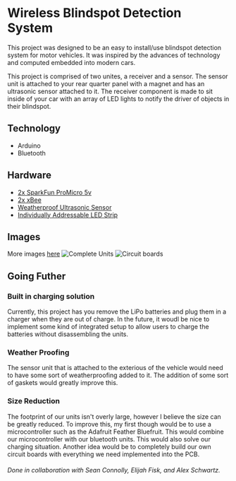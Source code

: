 # Wireless Blindspot Detection System

This project was designed to be an easy to install/use blindspot detection system for motor vehicles. It was inspired by the advances of technology and computed embedded into modern cars. 

This project is comprised of two unites, a receiver and a sensor. The sensor unit is attached to your rear quarter panel with a magnet and has an ultrasonic sensor attached to it. The receiver component is made to sit inside of your car with an array of LED lights to notify the driver of objects in their blindspot. 

## Technology
- Arduino
- Bluetooth

## Hardware
- [2x SparkFun ProMicro 5v](https://www.sparkfun.com/products/12640)
- [2x xBee](https://www.sparkfun.com/products/8665)
- [Weatherproof Ultrasonic Sensor](https://www.amazon.com/Waterproof-Ultrasonic-Distance-Measuring-Transducer/dp/B01J5KZU8M)
- [Individually Addressable LED Strip](https://www.amazon.com/ALITOVE-WS2812B-Individually-Addressable-Waterproof/dp/B00ZHB9M6A)

## Images
More images [here](https://chuong.io/projects/blindspot.html)
![Complete Units](https://chuong.io/img/blindspot-finish1.jpg)
![Circuit boards](https://chuong.io/img/blindspot-pcb.jpg)

## Going Futher
### Built in charging solution
Currently, this project has you remove the LiPo batteries and plug them in a charger when they are out of charge. In the future, it woudl be nice to implement some kind of integrated setup to allow users to charge the batteries without disassembling the units. 
### Weather Proofing
The sensor unit that is attached to the exterious of the vehicle would need to have some sort of weatherproofing added to it. The addition of some sort of gaskets would greatly improve this. 
### Size Reduction
The footprint of our units isn't overly large, however I believe the size can be greatly reduced. To improve this, my first though would be to use a microcontroller such as the Adafruit Feather Bluefruit. This would combine our microcontroller with our bluetooth units. This would also solve our charging situation. Another idea would be to completely build our own circuit boards with everything we need implemented into the PCB. 


###### Done in collaboration with Sean Connolly, Elijah Fisk, and Alex Schwartz. 
